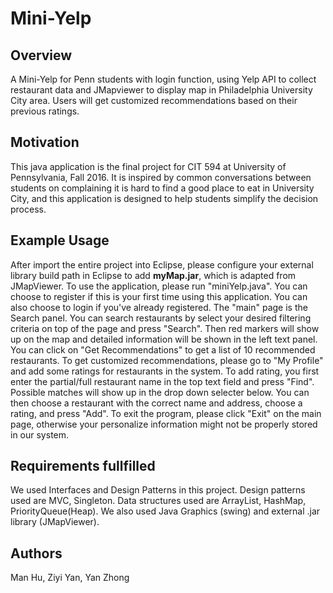 # Mini-Yelp

## Overview
A Mini-Yelp for Penn students with login function, using Yelp API to collect restaurant data and JMapviewer to display map in Philadelphia University City area. Users will get customized recommendations based on their previous ratings.

## Motivation
This java application is the final project for CIT 594 at University of Pennsylvania, Fall 2016. It is inspired by common conversations between students on complaining it is hard to find a good place to eat in University City, and this application is designed to help students simplify the decision process. 

## Example Usage
After import the entire project into Eclipse, please configure your external library build path in Eclipse to add **myMap.jar**, which is adapted from JMapViewer.
To use the application, please run "miniYelp.java". You can choose to register if this is your first time using this application. You can also choose to login if you've already registered. The "main" page is the Search panel. You can search restaurants by select your desired filtering criteria on top of the page and press "Search". Then red markers will show up on the map and detailed information will be shown in the left text panel. You can click on "Get Recommendations" to get a list of 10 recommended restaurants. To get customized recommendations, please go to "My Profile" and add some ratings for restaurants in the system. To add rating, you first enter the partial/full restaurant name in the top text field and press "Find". Possible matches will show up in the drop down selecter below. You can then choose a restaurant with the correct name and address, choose a rating, and press "Add". To exit the program, please click "Exit" on the main page, otherwise your personalize information might not be properly stored in our system.

## Requirements fullfilled
We used Interfaces and Design Patterns in this project. Design patterns used are MVC, Singleton. Data structures used are ArrayList, HashMap, PriorityQueue(Heap). We also used Java Graphics (swing) and external .jar library (JMapViewer).


## Authors
Man Hu, Ziyi Yan, Yan Zhong
